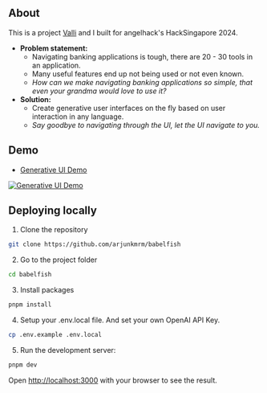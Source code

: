 ## About

This is a project [Valli](https://github.com/vallipichappan) and I built for angelhack's HackSingapore 2024. 
- **Problem statement:** 
    - Navigating banking applications is tough, there are 20 - 30 tools in an application. 
    - Many useful features end up not being used or not even known.
    - *How can we make navigating banking applications so simple, that even your grandma would love to use it?*
- **Solution:** 
    - Create generative user interfaces on the fly based on user interaction in any language. 
    - *Say goodbye to navigating through the UI, let the UI navigate to you.*

## Demo

- [Generative UI Demo](https://www.youtube.com/watch?v=B_Wksd7MpRg)

[![Generative UI Demo](https://img.youtube.com/vi/B_Wksd7MpRg/0.jpg)](https://www.youtube.com/watch?v=B_Wksd7MpRg)

## Deploying locally

1. Clone the repository

```bash
git clone https://github.com/arjunkmrm/babelfish
```

2. Go to the project folder

```bash
cd babelfish
```

3. Install packages

```bash
pnpm install
```

4. Setup your .env.local file. And set your own OpenAI API Key.

```bash
cp .env.example .env.local
```

5. Run the development server:

```bash
pnpm dev
```

Open [http://localhost:3000](http://localhost:3000) with your browser to see the result.




